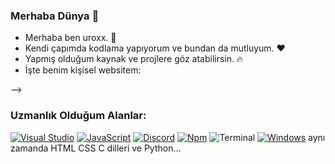 ### Merhaba Dünya 👋

- Merhaba ben uroxx. 🐧
- Kendi çapımda kodlama yapıyorum ve bundan da mutluyum. ❤️
- Yapmış olduğum kaynak ve projlere göz atabilirsin. 🔥
- İşte benim kişisel websitem:

--> 


### Uzmanlık Olduğum Alanlar:
[![Visual Studio](https://img.shields.io/badge/--6C33AF?logo=visual%20studio)](https://visualstudio.microsoft.com/) [![JavaScript](https://img.shields.io/badge/--F7DF1E?logo=javascript&logoColor=000)](https://www.javascript.com/) [![Discord](https://badgen.net/badge/icon/discord?icon=discord&label)](https://https://discord.com/) [![Npm](https://badgen.net/badge/icon/npm?icon=npm&label)](https://https://npmjs.com/) ![Terminal](https://badgen.net/badge/icon/terminal?icon=terminal&label) [![Windows](https://badgen.net/badge/icon/windows?icon=windows&label)](https://microsoft.com/windows/)  aynı zamanda HTML CSS C dilleri ve Python...
